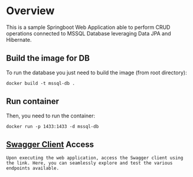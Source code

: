 # Overview

This is a sample Springboot Web Application able to perform CRUD operations connected to MSSQL Database leveraging Data JPA and Hibernate.

## Build the image for DB

To run the database you just need to build the image (from root directory):

```
docker build -t mssql-db .
```

## Run container

Then, you need to run the container:

```
docker run -p 1433:1433 -d mssql-db
```

## [Swagger Client](http://localhost:8080/swagger-ui/index.html) Access 

```
Upon executing the web application, access the Swagger client using the link. Here, you can seamlessly explore and test the various endpoints available.
```
